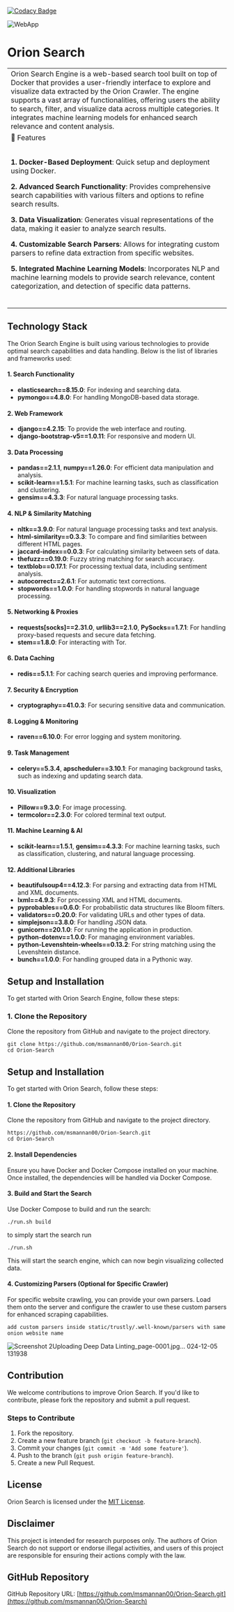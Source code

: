 [![Codacy Badge](https://app.codacy.com/project/badge/Grade/a1f302d35c0f4f8c9293acabc5086512)](https://app.codacy.com/gh/msmannan00/Orion-Search/dashboard?utm_source=gh&utm_medium=referral&utm_content=&utm_campaign=Badge_grade)

![WebApp](https://github.com/msmannan00/Orion-Search/blob/trusted_main/documentation/homepage.png?raw=true)
# Orion Search
<table>
<tr>
<td>
Orion Search Engine is a web-based search tool built on top of Docker that provides a user-friendly interface to explore and visualize data extracted by the Orion Crawler. The engine supports a vast array of functionalities, offering users the ability to search, filter, and visualize data across multiple categories. It integrates machine learning models for enhanced search relevance and content analysis.
</td>
</tr>
<tr>
<td>
📒 Features
<br><br>

**1. Docker-Based Deployment**: Quick setup and deployment using Docker.

**2. Advanced Search Functionality**: Provides comprehensive search capabilities with various filters and options to refine search results.

**3. Data Visualization**: Generates visual representations of the data, making it easier to analyze search results.

**4. Customizable Search Parsers**: Allows for integrating custom parsers to refine data extraction from specific websites.

**5. Integrated Machine Learning Models**: Incorporates NLP and machine learning models to provide search relevance, content categorization, and detection of specific data patterns.
<br><br>
</td>
</tr>
</table>


## Technology Stack

The Orion Search Engine is built using various technologies to provide optimal search capabilities and data handling. Below is the list of libraries and frameworks used:

#### 1. **Search Functionality**

- **elasticsearch==8.15.0**: For indexing and searching data.
- **pymongo==4.8.0**: For handling MongoDB-based data storage.

#### 2. **Web Framework**

- **django==4.2.15**: To provide the web interface and routing.
- **django-bootstrap-v5==1.0.11**: For responsive and modern UI.

#### 3. **Data Processing**

- **pandas==2.1.1**, **numpy==1.26.0**: For efficient data manipulation and analysis.
- **scikit-learn==1.5.1**: For machine learning tasks, such as classification and clustering.
- **gensim==4.3.3**: For natural language processing tasks.

#### 4. **NLP & Similarity Matching**

- **nltk==3.9.0**: For natural language processing tasks and text analysis.
- **html-similarity==0.3.3**: To compare and find similarities between different HTML pages.
- **jaccard-index==0.0.3**: For calculating similarity between sets of data.
- **thefuzz==0.19.0**: Fuzzy string matching for search accuracy.
- **textblob==0.17.1**: For processing textual data, including sentiment analysis.
- **autocorrect==2.6.1**: For automatic text corrections.
- **stopwords==1.0.0**: For handling stopwords in natural language processing.

#### 5. **Networking & Proxies**

- **requests[socks]==2.31.0**, **urllib3==2.1.0**, **PySocks==1.7.1**: For handling proxy-based requests and secure data fetching.
- **stem==1.8.0**: For interacting with Tor.

#### 6. **Data Caching**

- **redis==5.1.1**: For caching search queries and improving performance.

#### 7. **Security & Encryption**

- **cryptography==41.0.3**: For securing sensitive data and communication.

#### 8. **Logging & Monitoring**

- **raven==6.10.0**: For error logging and system monitoring.

#### 9. **Task Management**

- **celery==5.3.4**, **apscheduler==3.10.1**: For managing background tasks, such as indexing and updating search data.

#### 10. **Visualization**

- **Pillow==9.3.0**: For image processing.
- **termcolor==2.3.0**: For colored terminal text output.

#### 11. **Machine Learning & AI**

- **scikit-learn==1.5.1**, **gensim==4.3.3**: For machine learning tasks, such as classification, clustering, and natural language processing.

#### 12. **Additional Libraries**

- **beautifulsoup4==4.12.3**: For parsing and extracting data from HTML and XML documents.
- **lxml==4.9.3**: For processing XML and HTML documents.
- **pyprobables==0.6.0**: For probabilistic data structures like Bloom filters.
- **validators==0.20.0**: For validating URLs and other types of data.
- **simplejson==3.8.0**: For handling JSON data.
- **gunicorn==20.1.0**: For running the application in production.
- **python-dotenv==1.0.0**: For managing environment variables.
- **python-Levenshtein-wheels==0.13.2**: For string matching using the Levenshtein distance.
- **bunch==1.0.0**: For handling grouped data in a Pythonic way.

## Setup and Installation

To get started with Orion Search Engine, follow these steps:

### 1. Clone the Repository

Clone the repository from GitHub and navigate to the project directory.

```
git clone https://github.com/msmannan00/Orion-Search.git
cd Orion-Search
```

## Setup and Installation

To get started with Orion Search, follow these steps:

#### 1. Clone the Repository

Clone the repository from GitHub and navigate to the project directory.

```
https://github.com/msmannan00/Orion-Search.git
cd Orion-Search
```

#### 2. Install Dependencies

Ensure you have Docker and Docker Compose installed on your machine. Once installed, the dependencies will be handled via Docker Compose.

#### 3. Build and Start the Search

Use Docker Compose to build and run the search:

```
./run.sh build
```
to simply start the search run
```
./run.sh
```

This will start the search engine, which can now begin visualizing collected data.

#### 4. Customizing Parsers (Optional for Specific Crawler)

For specific website crawling, you can provide your own parsers. Load them onto the server and configure the crawler to use these custom parsers for enhanced scraping capabilities.
```
add custom parsers inside static/trustly/.well-known/parsers with same onion website name
```


![Screenshot 2![Uploading Deep Data Linting_page-0001.jpg…]()
024-12-05 131938](https://github.com/user-attachments/assets/d5103475-43a8-48e2-a2ce-d4cb2517502a)



## Contribution

We welcome contributions to improve Orion Search. If you'd like to contribute, please fork the repository and submit a pull request.

### Steps to Contribute

1. Fork the repository.  
2. Create a new feature branch (`git checkout -b feature-branch`).  
3. Commit your changes (`git commit -m 'Add some feature'`).  
4. Push to the branch (`git push origin feature-branch`).  
5. Create a new Pull Request.

## License

Orion Search is licensed under the [MIT License](LICENSE).

## Disclaimer

This project is intended for research purposes only. The authors of Orion Search do not support or endorse illegal activities, and users of this project are responsible for ensuring their actions comply with the law.

## GitHub Repository

GitHub Repository URL: [https://github.com/msmannan00/Orion-Search.git](https://github.com/msmannan00/Orion-Search)

